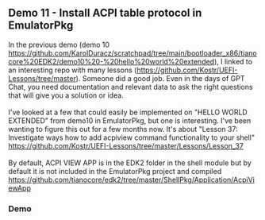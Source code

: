 <h2>Demo 11 - Install ACPI table protocol in EmulatorPkg</h2>

In the previous demo (demo 10 https://github.com/KarolDuracz/scratchpad/tree/main/bootloader_x86/tianocore%20EDK2/demo10%20-%20hello%20world%20extended), I linked to an 
interesting repo with many lessons (https://github.com/Kostr/UEFI-Lessons/tree/master). Someone did a good job. Even in the days of GPT Chat, you need documentation and relevant data to ask the right questions that 
will give you a solution or idea.
<br /><br />
I've looked at a few that could easily be implemented on "HELLO WORLD EXTENDED" from demo10 in EmulatorPkg, but one is interesting. I've been wanting to figure this out 
for a few months now. It's about "Lesson 37: Investigate ways how to add acpiview command functionality to your shell" https://github.com/Kostr/UEFI-Lessons/tree/master/Lessons/Lesson_37
<br /><br />
By default, ACPI VIEW APP is in the EDK2 folder in the shell module but by default it is not included in the EmulatorPkg project and compiled https://github.com/tianocore/edk2/tree/master/ShellPkg/Application/AcpiViewApp

<h3>Demo</h3>

